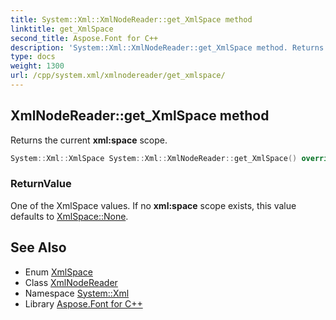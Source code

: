 ```yaml
---
title: System::Xml::XmlNodeReader::get_XmlSpace method
linktitle: get_XmlSpace
second_title: Aspose.Font for C++
description: 'System::Xml::XmlNodeReader::get_XmlSpace method. Returns the current xml:space scope in C++.'
type: docs
weight: 1300
url: /cpp/system.xml/xmlnodereader/get_xmlspace/
---
```

## XmlNodeReader::get_XmlSpace method


Returns the current **xml:space** scope.

```cpp
System::Xml::XmlSpace System::Xml::XmlNodeReader::get_XmlSpace() override
```


### ReturnValue

One of the XmlSpace values. If no **xml:space** scope exists, this value defaults to [XmlSpace::None](../../xmlspace/).

## See Also

* Enum [XmlSpace](../../xmlspace/)
* Class [XmlNodeReader](../)
* Namespace [System::Xml](../../)
* Library [Aspose.Font for C++](../../../)

